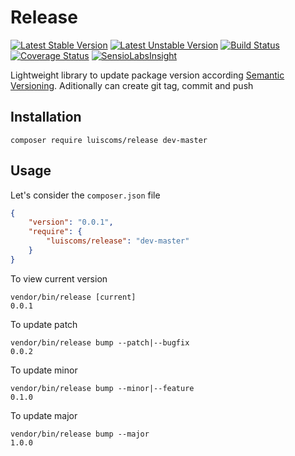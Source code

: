 Release
==

[![Latest Stable Version](https://poser.pugx.org/luiscoms/release/v/stable)](https://packagist.org/packages/luiscoms/release) [![Latest Unstable Version](https://poser.pugx.org/luiscoms/release/v/unstable)](https://packagist.org/packages/luiscoms/release)
[![Build Status](https://travis-ci.org/luiscoms/release.svg?branch=master)](https://travis-ci.org/luiscoms/release) [![Coverage Status](https://coveralls.io/repos/github/luiscoms/release/badge.svg?branch=master)](https://coveralls.io/github/luiscoms/release) [![SensioLabsInsight](https://insight.sensiolabs.com/projects/8e7b3800-4f6a-45a0-a06f-be3dbf6e6f96/mini.png)](https://insight.sensiolabs.com/projects/8e7b3800-4f6a-45a0-a06f-be3dbf6e6f96)

Lightweight library to update package version according [Semantic Versioning](http://semver.org/).
Aditionally can create git tag, commit and push

Installation
----

    composer require luiscoms/release dev-master

Usage
----

Let's consider the `composer.json` file

```json
{
    "version": "0.0.1",
    "require": {
        "luiscoms/release": "dev-master"
    }
}
```

To view current version

    vendor/bin/release [current]
    0.0.1

To update patch

    vendor/bin/release bump --patch|--bugfix
    0.0.2

To update minor

    vendor/bin/release bump --minor|--feature
    0.1.0

To update major

    vendor/bin/release bump --major
    1.0.0
